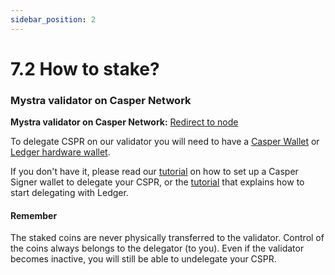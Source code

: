 ```yaml
---
sidebar_position: 2
---
```


# 7.2 How to stake?

### Mystra validator on Casper Network

**Mystra validator on Casper Network:** <a href="https://cspr.live/validator/020377bc3ad54b5505971e001044ea822a3f6f307f8dc93fa45a05b7463c0a053bed">Redirect to node</a>

To delegate CSPR on our validator you will need to have a <a href="https://chrome.google.com/webstore/detail/casper-signer/djhndpllfiibmcdbnmaaahkhchcoijce/">Casper Wallet</a> or <a href="https://www.ledger.com/">Ledger hardware wallet</a>.

If you don't have it, please read our <a href="https://medium.com/@CasperArmy/how-to-stake-casper-cspr-using-the-casper-signer-chrome-extension-79d7808f31c4">tutorial</a> on how to set up a Casper Signer wallet to delegate your CSPR, or the <a href="https://docs.casperlabs.io/workflow/ledger-setup/">tutorial</a>  that explains how to start delegating with Ledger.

#### Remember
The staked coins are never physically transferred to the validator. Control of the coins always belongs to the delegator (to you). Even if the validator becomes inactive, you will still be able to undelegate your CSPR.
